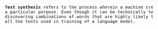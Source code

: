 <pre>
  <b>Text synthesis</b> refers to the process wherein a machine creates meaningful combinations of words serving 
  a particular purpose. Even though it can be technically termed as 'generation', the real process is about 
  discovering combinations of words that are highly likely to carry meaning for the humans who had created 
  all the texts used in training of a language model.
</pre>
